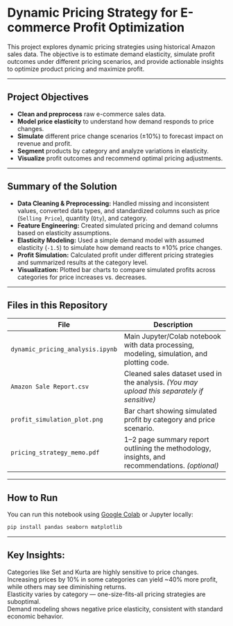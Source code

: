 #  Dynamic Pricing Strategy for E-commerce Profit Optimization

This project explores dynamic pricing strategies using historical Amazon sales data. The objective is to estimate demand elasticity, simulate profit outcomes under different pricing scenarios, and provide actionable insights to optimize product pricing and maximize profit.

---

##  Project Objectives

- **Clean and preprocess** raw e-commerce sales data.
- **Model price elasticity** to understand how demand responds to price changes.
- **Simulate** different price change scenarios (±10%) to forecast impact on revenue and profit.
- **Segment** products by category and analyze variations in elasticity.
- **Visualize** profit outcomes and recommend optimal pricing adjustments.

---
## Summary of the Solution

- **Data Cleaning & Preprocessing:** Handled missing and inconsistent values, converted data types, and standardized columns such as price (`Selling Price`), quantity (`Qty`), and category.
- **Feature Engineering:** Created simulated pricing and demand columns based on elasticity assumptions.
- **Elasticity Modeling:** Used a simple demand model with assumed elasticity (`-1.5`) to simulate how demand reacts to ±10% price changes.
- **Profit Simulation:** Calculated profit under different pricing strategies and summarized results at the category level.
- **Visualization:** Plotted bar charts to compare simulated profits across categories for price increases vs. decreases.
---

##  Files in this Repository

| File | Description |
|------|-------------|
| `dynamic_pricing_analysis.ipynb` | Main Jupyter/Colab notebook with data processing, modeling, simulation, and plotting code. |
| `Amazon Sale Report.csv` | Cleaned sales dataset used in the analysis. *(You may upload this separately if sensitive)* |
| `profit_simulation_plot.png` | Bar chart showing simulated profit by category and price scenario. |
| `pricing_strategy_memo.pdf` | 1–2 page summary report outlining the methodology, insights, and recommendations. *(optional)* |

---

##  How to Run

You can run this notebook using [Google Colab](https://colab.research.google.com/) or Jupyter locally:

```bash
pip install pandas seaborn matplotlib
```
---

## Key Insights:<br>
Categories like Set and Kurta are highly sensitive to price changes.<br>
Increasing prices by 10% in some categories can yield ~40% more profit, while others may see diminishing returns.<br>
Elasticity varies by category — one-size-fits-all pricing strategies are suboptimal.<br>
Demand modeling shows negative price elasticity, consistent with standard economic behavior.
